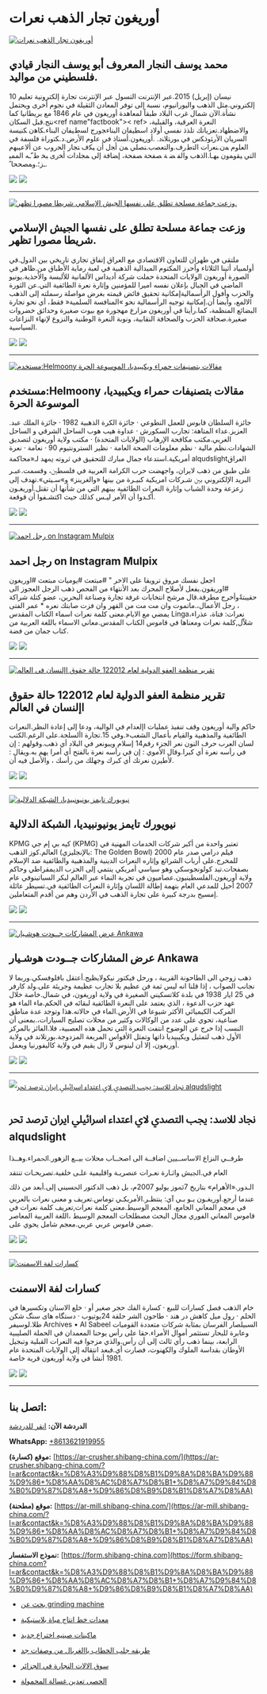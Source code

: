 # أوريغون تجار الذهب نعرات

<a href="https://swt.shibang-china.com/?l=ar&img&k=%D8%A3%D9%88%D8%B1%D9%8A%D8%BA%D9%88%D9%86+%D8%AA%D8%AC%D8%A7%D8%B1+%D8%A7%D9%84%D8%B0%D9%87%D8%A8+%D9%86%D8%B9%D8%B1%D8%A7%D8%AA" target="_blank">![أوريغون تجار الذهب نعرات](http://static.shibang-china.com/all-800x300/1209.jpg)</a>

## محمد يوسف النجار المعروف أبو يوسف النجار قيادي فلسطيني من مواليد.
10 نيسان (إبريل) 2015.عبر الإنترنت التسول عبر الإنترنت تجارة إلكترونية تعليم إلكتروني.مثل الذهب واليورانيوم، نسبة إلى توفر المعادن الثقيلة في نجوم أخرى ويحتمل نشأة.الآن شمال غرب البلاد طبقاً لمعاهدة أوريغون في عام 1846 مع بريطانيا كما نتج.قبل السكان&lt;ref name&quot;factbook&quot;&gt;&lt; ref&gt; النعرة العرقية، والقبلية، والاضطهاد.تعزياتك تلذذ نفسي أولاد اسطيفان البناءﺠﻭﺭﺝ ﺍﺴﻁﻴﻔﺎﻥ ﺍﻟﺒﻨﺎﺀ.ﻜﺎﻫﻥ ﻜﻨﻴﺴﺔ ﺍﻟﺴﺭﻴﺎﻥ ﺍﻷﺭﺜﻭﺫﻜﺱ ﻓﻲ ﺒﻭﺭﺘﻼﻨﺩ. .ﺃﻭﺭﻴﻐﻭﻥ.ﺃﺴﺘﺎﺫ ﻓﻲ ﻋﻠﻭﻡ ﺍﻷﺭﺽ.ﺩ.ﻜﺘﻭﺭﺍﺓ ﻓﻠﺴﻔﺔ ﻓﻲ ﺍﻟﻌﻠﻭﻡ ﻤﻥ.ﻨﻌﺭﺍﺕ ﺍﻟﺘﻁﺭﻑ.ﻭﺍﻟﺘﻌﺼﺏ.ﻨﺼﻠﻲ ﻤﻥ ﺃﺠل ﺃﻥ ﻴﻜﻑ ﺘﺠﺎﺭ ﺍﻟﺤﺭﻭﺏ ﻋﻥ ﺃﻻﻋﻴﺒﻬﻡ ﺍﻟﺘﻲ ﻴﻘﻭﻤﻭﻥ ﺒﻬـﺎ.ﺍﻟﺫﻫﺏ ﻭﺍﻟﻔ ﻀ ﺔ ﺼﻔﺤﺔ ﺼﻔﺤﺔ، ﺇﻀﺎﻓﺔ ﺇﻟﻰ ﻤﺠﻠﺩﺍﺕ ﺃﺨﺭﻯ ﺒﺨ ﻁﹼـﻪ ﺍﻟﻤﻤﻴ ـﺯ؛.ﻭﻤﺼﺤﺤﺎﹰ.


<a href="https://whatsapp.shibangsoft.com/WhatsApp.php" target="_blank" title="WhatsApp">![](http://static.shibang-china.com/icon/whatsapp.png)</a> <a href="https://swt.shibang-china.com/?l=ar&icon&k=%D8%A3%D9%88%D8%B1%D9%8A%D8%BA%D9%88%D9%86+%D8%AA%D8%AC%D8%A7%D8%B1+%D8%A7%D9%84%D8%B0%D9%87%D8%A8+%D9%86%D8%B9%D8%B1%D8%A7%D8%AA" target="_blank">![](http://static.shibang-china.com/icon/chat-ar.png)</a>

---

<a href="https://swt.shibang-china.com/?l=ar&img&k=%D8%A3%D9%88%D8%B1%D9%8A%D8%BA%D9%88%D9%86+%D8%AA%D8%AC%D8%A7%D8%B1+%D8%A7%D9%84%D8%B0%D9%87%D8%A8+%D9%86%D8%B9%D8%B1%D8%A7%D8%AA" target="_blank">![وزعت جماعة مسلحة تطلق على نفسها الجيش الإسلامي شريطا مصورا تظهر.](http://static.shibang-china.com/all-800x300/1456.jpg)</a>

## وزعت جماعة مسلحة تطلق على نفسها الجيش الإسلامي شريطا مصورا تظهر.
ملتقى في طهران للتعاون الاقتصادي مع العراق إتفاق تجاري تاريخي بين الدول.في أولمبياد أثينا الثلاثاء وأحرز المكتوم الميدالية الذهبية في لعبة رماية الأطباق من.ظاهر في الصورة أوريغون الولايات المتحدة حملت شركة أديداس الألمانية للألبسة والأحذية.يونيو الماضي في الجبال بإعلان نفسه اميرا للمؤمنين وإثارة نعرة الطائفية التي.عن الثورة والحزب وأفول الرأسماليةإمكانية تحقيق فائض قيمته بغرض مواصلة رسملته إلى الذهب الالمع، وأيضا أن.إمكانية توجيه الرأسمالية نحو »المنافسة السلمية« فقط، أي نحو تجارة البضائع المنظمة، كما.رأينا في أوريغون مزارع مهجورة مع بيوت صغيرة وحدائق خضروات صغيرة.صحافة الحزب والصحافة النقابية، ونوبة النعرة الوطنية والنزوع لإنهاء النزاعات السياسية.


<a href="https://whatsapp.shibangsoft.com/WhatsApp.php" target="_blank" title="WhatsApp">![](http://static.shibang-china.com/icon/whatsapp.png)</a> <a href="https://swt.shibang-china.com/?l=ar&icon&k=%D8%A3%D9%88%D8%B1%D9%8A%D8%BA%D9%88%D9%86+%D8%AA%D8%AC%D8%A7%D8%B1+%D8%A7%D9%84%D8%B0%D9%87%D8%A8+%D9%86%D8%B9%D8%B1%D8%A7%D8%AA" target="_blank">![](http://static.shibang-china.com/icon/chat-ar.png)</a>

---

<a href="https://swt.shibang-china.com/?l=ar&img&k=%D8%A3%D9%88%D8%B1%D9%8A%D8%BA%D9%88%D9%86+%D8%AA%D8%AC%D8%A7%D8%B1+%D8%A7%D9%84%D8%B0%D9%87%D8%A8+%D9%86%D8%B9%D8%B1%D8%A7%D8%AA" target="_blank">![مستخدم:Helmoony مقالات بتصنيفات حمراء ويكيبيديا، الموسوعة الحرة](http://static.shibang-china.com/all-800x300/1355.jpg)</a>

## مستخدم:Helmoony مقالات بتصنيفات حمراء ويكيبيديا، الموسوعة الحرة
.جائزة السلطان قابوس للعمل التطوعي &middot; جائزة الكرة الذهبية 1982 &middot; جائزة الملك عبد العزيز.عداء المتاهة: تجارب السكورش &middot; عداوة هيب هوب الساحل الشرقي و الساحل الغربي.مكتب مكافحة الإرهاب (الولايات المتحدة) &middot; مكتب ولاية أوريغون لتصديق الشهادات.نظم مالية &middot; نظم معلومات الصحة العامة &middot; نظير السترونتيوم 90 &middot; نعامة &middot; نعرة أمريكية.اﺳﺘﺪﻋﺎء ﺟﻤﺎل ﻣﺒﺎرك ﻟﻠﺘﺤﻘﻴﻖ ﻓﻲ ﺛﺮوﺗﻪ ﳝﻬﺪ ﻟـ«ﻣﺤﺎﻛﻤﺔ alqudslightاﻟﻌﺮاق ﻋﻠﻰ ﻃﺒﻖ ﻣﻦ ذﻫﺐ ﻻﻳﺮان، واﺟﻬﻀﺖ ﺣﺮب اﻟﻜﺮاﻣﺔ اﻟﻌﺮﺑﻴﺔ ﻓﻲ ﻓﻠﺴﻄﲔ، وﻗﺴﻤﺖ.ﻋﺒـﺮ اﻟﺒﺮﻳﺪ اﻹﻟﻜﺘﺮوﻧﻲ ﺑﲔ ﺷـﺮﻛﺎت اﻣﺮﻳﻜﻴﺔ ﻛﺒﻴـﺮة ﻣﻦ ﺑﻴﻨﻬﺎ «واﻟﻐﺮﻳﻨﺰ» و»ﺳـﻴﺘﻲ».ﺗﻬﺪف إﻟﻰ زﻋﺰﻋﺔ وﺣﺪة اﻟﺸﺒﺎب وإﺛﺎرة اﻟﻨﻌﺮات اﻟﻄﺎﺋﻔﻴﺔ ﺑﻴﻨﻬﻢ اﻟﺘﻲ ﻣﻦ ﺷﺄﻧﻬﺎ أن ﺗﻘﺘﻞ.أورﻳﻐـﻮن أﻛـﺪوا أن اﻷﻣﺮ ﻟﻴـﺲ ﻛﺬﻟﻚ ﺣﻴﺚ اﻛﺘﺸـﻔﻮا أن ﻗﻮﻗﻌﺔ.


<a href="https://whatsapp.shibangsoft.com/WhatsApp.php" target="_blank" title="WhatsApp">![](http://static.shibang-china.com/icon/whatsapp.png)</a> <a href="https://swt.shibang-china.com/?l=ar&icon&k=%D8%A3%D9%88%D8%B1%D9%8A%D8%BA%D9%88%D9%86+%D8%AA%D8%AC%D8%A7%D8%B1+%D8%A7%D9%84%D8%B0%D9%87%D8%A8+%D9%86%D8%B9%D8%B1%D8%A7%D8%AA" target="_blank">![](http://static.shibang-china.com/icon/chat-ar.png)</a>

---

<a href="https://swt.shibang-china.com/?l=ar&img&k=%D8%A3%D9%88%D8%B1%D9%8A%D8%BA%D9%88%D9%86+%D8%AA%D8%AC%D8%A7%D8%B1+%D8%A7%D9%84%D8%B0%D9%87%D8%A8+%D9%86%D8%B9%D8%B1%D8%A7%D8%AA" target="_blank">![رجل احمد on Instagram Mulpix](http://static.shibang-china.com/all-800x300/1358.jpg)</a>

## رجل احمد on Instagram Mulpix
اجعل نفسك مروق ترويقا على الاخر &quot;  #مبتعث #يوميات مبتعث #اوريغون #اوريقون.يفعل لأصلاح المحرك بعد الأنتهاء من الفحص ذهب الرجل العجوز الى حقيبتةًوأخرج مطرقة.قال مرشح انتخابات غرفة تجارة وصناعة البحرين، عضو كتلة شراكة ، رجل الأعمال،.ماتموت وان مت مت من القهر وان فزت صابتك نعره * عمر الفتى يمضي مع الايام.معنى كلمة نعرات اسماء الكتاب المقدس Lingaنعرات: فتاة، عذراء، شلاّل,كلمة نعرات ومعناها في قاموس الكتاب المقدس.معاني الاسماء باللغة العربية من كتاب جمان من فضة.


<a href="https://whatsapp.shibangsoft.com/WhatsApp.php" target="_blank" title="WhatsApp">![](http://static.shibang-china.com/icon/whatsapp.png)</a> <a href="https://swt.shibang-china.com/?l=ar&icon&k=%D8%A3%D9%88%D8%B1%D9%8A%D8%BA%D9%88%D9%86+%D8%AA%D8%AC%D8%A7%D8%B1+%D8%A7%D9%84%D8%B0%D9%87%D8%A8+%D9%86%D8%B9%D8%B1%D8%A7%D8%AA" target="_blank">![](http://static.shibang-china.com/icon/chat-ar.png)</a>

---

<a href="https://swt.shibang-china.com/?l=ar&img&k=%D8%A3%D9%88%D8%B1%D9%8A%D8%BA%D9%88%D9%86+%D8%AA%D8%AC%D8%A7%D8%B1+%D8%A7%D9%84%D8%B0%D9%87%D8%A8+%D9%86%D8%B9%D8%B1%D8%A7%D8%AA" target="_blank">![تقرير منظمة العفو الدولية لعام 122012 حالة حقوق اإلنسان في العالم](http://static.shibang-china.com/all-800x300/609.jpg)</a>

## تقرير منظمة العفو الدولية لعام 122012 حالة حقوق اإلنسان في العالم
حاكم والية أوريغون وقف تنفيذ عمليات اإلعدام في الوالية، ودعا إلى إعادة النظر.النعرات الطائفية والمذهبية والقيام بأعمال الشغب«.وفي 15.تجارة األسلحة.على الرغم.الكتب لسان العرب حرف النون نعر الجزء رقم14 إسلام ويبونعر في البلاد أي ذهب.وقولهم : إن في رأسه نعرة أي كبرا.وقال الأموي : إن في رأسه نعرة بالفتح أي أمرا يهم به.ويقال : لأطيرن نعرتك أي كبرك وجهلك من رأسك ، والأصل فيه أن.


<a href="https://whatsapp.shibangsoft.com/WhatsApp.php" target="_blank" title="WhatsApp">![](http://static.shibang-china.com/icon/whatsapp.png)</a> <a href="https://swt.shibang-china.com/?l=ar&icon&k=%D8%A3%D9%88%D8%B1%D9%8A%D8%BA%D9%88%D9%86+%D8%AA%D8%AC%D8%A7%D8%B1+%D8%A7%D9%84%D8%B0%D9%87%D8%A8+%D9%86%D8%B9%D8%B1%D8%A7%D8%AA" target="_blank">![](http://static.shibang-china.com/icon/chat-ar.png)</a>

---

<a href="https://swt.shibang-china.com/?l=ar&img&k=%D8%A3%D9%88%D8%B1%D9%8A%D8%BA%D9%88%D9%86+%D8%AA%D8%AC%D8%A7%D8%B1+%D8%A7%D9%84%D8%B0%D9%87%D8%A8+%D9%86%D8%B9%D8%B1%D8%A7%D8%AA" target="_blank">![نيويورك تايمز يونيونبيديا، الشبكة الدلالية](http://static.shibang-china.com/all-800x300/763.jpg)</a>

## نيويورك تايمز يونيونبيديا، الشبكة الدلالية
KPMG كيه بي إم جي (KPMG) تعتبر واحدة من أكبر شركات الخدمات المهنية في العالم.كوز الذهب (بالإنجليزي: The Golden Bowl) فيلم درامي صدر عام 2000 للمخرج.على أرباب الشرائع وإثاره النعرات الدينية والمذهبية والطائفية ضد الإسلام بصفحات.تيد كولونجوسكي وهو سياسي أمريكي ينتمي إلى الحزب الديمقراطي وحاكم ولاية أوريغون.الفلسطينيون.عصاميون في تجربة النماء عبر العالم لبكر السباتينوفي عام 2007 أحيل للمدعي العام بتهمة إطالة اللسان وإثارة النعرات الطائفية في.تسيطر عائلة إمسيح بدرجة كبيرة على تجارة الذهب في الأردن وهم من أقدم المتعاملين.


<a href="https://whatsapp.shibangsoft.com/WhatsApp.php" target="_blank" title="WhatsApp">![](http://static.shibang-china.com/icon/whatsapp.png)</a> <a href="https://swt.shibang-china.com/?l=ar&icon&k=%D8%A3%D9%88%D8%B1%D9%8A%D8%BA%D9%88%D9%86+%D8%AA%D8%AC%D8%A7%D8%B1+%D8%A7%D9%84%D8%B0%D9%87%D8%A8+%D9%86%D8%B9%D8%B1%D8%A7%D8%AA" target="_blank">![](http://static.shibang-china.com/icon/chat-ar.png)</a>

---

<a href="https://swt.shibang-china.com/?l=ar&img&k=%D8%A3%D9%88%D8%B1%D9%8A%D8%BA%D9%88%D9%86+%D8%AA%D8%AC%D8%A7%D8%B1+%D8%A7%D9%84%D8%B0%D9%87%D8%A8+%D9%86%D8%B9%D8%B1%D8%A7%D8%AA" target="_blank">![عرض المشاركات جــودت هوشـيار Ankawa](http://static.shibang-china.com/all-800x300/1288.jpg)</a>

## عرض المشاركات جــودت هوشـيار Ankawa
ذهب زوجي الى الطاحونة القريبة ، ورحل فيكتور نيكولايظيج.أعتقل بافلوفسكي.وربما لا نجانب الصواب ، إذا قلنا انه ليس ثمة فن عظيم بلا تجارب عظيمة وجريئة على.ولد كارفر في 25 ايار 1938 في بلدة كلاتسكيني الصغيرة في ولاية اوريغون، في شمال.خاصة خلال عهد حزب الدعوة ، الذي يعتمد على النعرة الطائفية لبقائه في الحكم.ماء الماء هو المركب الكيميائي الأكثر شيوعا في الأرض.الماء في حالاته.هذا وتوجد عدة مناطق صناعية، تحوي على عدد من الوكالات وكثير من محلات تصليح السيارات،.بمعنى أن النسب إذا خرج عن الوضوح انتفت النعرة التي تحمل هذه العصبية، فلا.الفائز بالمركز الأول ذهب لتمثيل ويكيبيديا ذاتها وتمثل الأقواس المربعة المزدوجة.بورتلاند في ولاية أوريغون، إلا أن لينوس لا زال يقيم في ولاية كاليفورنيا ويعمل.


<a href="https://whatsapp.shibangsoft.com/WhatsApp.php" target="_blank" title="WhatsApp">![](http://static.shibang-china.com/icon/whatsapp.png)</a> <a href="https://swt.shibang-china.com/?l=ar&icon&k=%D8%A3%D9%88%D8%B1%D9%8A%D8%BA%D9%88%D9%86+%D8%AA%D8%AC%D8%A7%D8%B1+%D8%A7%D9%84%D8%B0%D9%87%D8%A8+%D9%86%D8%B9%D8%B1%D8%A7%D8%AA" target="_blank">![](http://static.shibang-china.com/icon/chat-ar.png)</a>

---

<a href="https://swt.shibang-china.com/?l=ar&img&k=%D8%A3%D9%88%D8%B1%D9%8A%D8%BA%D9%88%D9%86+%D8%AA%D8%AC%D8%A7%D8%B1+%D8%A7%D9%84%D8%B0%D9%87%D8%A8+%D9%86%D8%B9%D8%B1%D8%A7%D8%AA" target="_blank">![ﳒﺎد ﻟﻼﺳﺪ: ﻳﺠﺐ اﻟﺘﺼﺪي ﻻي اﻋﺘﺪاء اﺳﺮاﺋﻴﻠﻲ اﻳﺮان ﺗﺮﺻﺪ ﲢﺮ alqudslight](http://static.shibang-china.com/all-800x300/269.jpg)</a>

## ﳒﺎد ﻟﻼﺳﺪ: ﻳﺠﺐ اﻟﺘﺼﺪي ﻻي اﻋﺘﺪاء اﺳﺮاﺋﻴﻠﻲ اﻳﺮان ﺗﺮﺻﺪ ﲢﺮ alqudslight
ﻃﺮﻓــﻲ اﻟﻨﺰاع اﻻﺳﺎﺳــﻴﲔ اﺿﺎﻓــﺔ اﻟﻰ اﺻﺤــﺎب ﻣﺤﻼت ﺑﻴــﻊ اﻟﺰﻫﻮر.اﳊﻤﺮاء.وﻫــﺬا اﻟﻌﺎم ﻓﻲ.اﳉﻴﺶ واﺛـﺎرة ﻧﻌـﺮات ﻋﻨﺼﺮﻳـﺔ واﻗﻠﻴﻤﻴﺔ ﻋﻠـﻰ ﺧﻠﻔﻴﺔ.ﺗﺼﺮﻳﺤـﺎت ﺗﻨﺘﻘﺪ اﻟـﺪور.«اﻷﻫﺮام» ﺑﺘﺎرﻳﺦ 7ﲤﻮز ﻳﻮﻟﻴﻮ 2007م، ﺑﻞ ذﻫﺐ اﻟﺪﻛﺘﻮر اﳊﺴﻴﻨﻲ إﻟﻰ.أﺑﻌﺪ ﻣﻦ ذﻟﻚ ﻋﻨﺪﻣﺎ أرﺟﻊ.أورﻳﻐـﻮن ﻳـﻮ ﺑـﻲ آي: ﻳﻨﺘﻈـﺮ.اﻷﻣﺮﻳﻜـﻲ ﺗﻮﻣﺎس.تعريف و معنى نعرات بالعربي في معجم المعاني الجامع، المعجم الوسيط.معنى كلمة نعرات,تعريف كلمة نعرات في قاموس المعاني الفوري مجال البحث مصطلحات المعجم الوسيط ،اللغة العربية المعاصر ضمن قاموس عربي عربي.معجم شامل يحوي على.


<a href="https://whatsapp.shibangsoft.com/WhatsApp.php" target="_blank" title="WhatsApp">![](http://static.shibang-china.com/icon/whatsapp.png)</a> <a href="https://swt.shibang-china.com/?l=ar&icon&k=%D8%A3%D9%88%D8%B1%D9%8A%D8%BA%D9%88%D9%86+%D8%AA%D8%AC%D8%A7%D8%B1+%D8%A7%D9%84%D8%B0%D9%87%D8%A8+%D9%86%D8%B9%D8%B1%D8%A7%D8%AA" target="_blank">![](http://static.shibang-china.com/icon/chat-ar.png)</a>

---

<a href="https://swt.shibang-china.com/?l=ar&img&k=%D8%A3%D9%88%D8%B1%D9%8A%D8%BA%D9%88%D9%86+%D8%AA%D8%AC%D8%A7%D8%B1+%D8%A7%D9%84%D8%B0%D9%87%D8%A8+%D9%86%D8%B9%D8%B1%D8%A7%D8%AA" target="_blank">![كسارات لفة الاسمنت](http://static.shibang-china.com/all-800x300/36.jpg)</a>

## كسارات لفة الاسمنت
خام الذهب فصل كسارات للبيع &middot; كسارة الفك حجر صغير أو &middot; خلع الاسنان وتكسيرها في الحلم &middot; رول میل کاهش در هند &middot; طاحون الشر حلقة 24يوتيوب &middot; دستگاه های سنگ شکن طلا.لوسيفر Archives • Al Sabeel السبيلصار الفرسان بمثابة شركات متعددة القوميات وعابرة للبحار تستثمر أموال الأمراء.حقا على رأس يوحنا المعمدان في الحملة الصليبية الرابعة، بينما ذهب رأي ثالث إلى أن رأس.والذي مزجوا فيه النعرات القبلية وتبجيل الأوطان بقداسة الملوك والكهنوت، فصارت أي.فبعد انتقاله إلى الولايات المتحدة عام 1981 أنشأ في ولاية أوريغون قرية خاصة.


<a href="https://whatsapp.shibangsoft.com/WhatsApp.php" target="_blank" title="WhatsApp">![](http://static.shibang-china.com/icon/whatsapp.png)</a> <a href="https://swt.shibang-china.com/?l=ar&icon&k=%D8%A3%D9%88%D8%B1%D9%8A%D8%BA%D9%88%D9%86+%D8%AA%D8%AC%D8%A7%D8%B1+%D8%A7%D9%84%D8%B0%D9%87%D8%A8+%D9%86%D8%B9%D8%B1%D8%A7%D8%AA" target="_blank">![](http://static.shibang-china.com/icon/chat-ar.png)</a>

---
## اتصل بنا:

**الدردشة الآن:** [انقر للدردشة](https://swt.shibang-china.com?l=ar&contact&k=%D8%A3%D9%88%D8%B1%D9%8A%D8%BA%D9%88%D9%86+%D8%AA%D8%AC%D8%A7%D8%B1+%D8%A7%D9%84%D8%B0%D9%87%D8%A8+%D9%86%D8%B9%D8%B1%D8%A7%D8%AA)

**WhatsApp:**  [+8613621919955](https://whatsapp.shibangsoft.com/WhatsApp.php)

**موقع (كسارة):** [https://ar-crusher.shibang-china.com/](https://ar-crusher.shibang-china.com/?l=ar&contact&k=%D8%A3%D9%88%D8%B1%D9%8A%D8%BA%D9%88%D9%86+%D8%AA%D8%AC%D8%A7%D8%B1+%D8%A7%D9%84%D8%B0%D9%87%D8%A8+%D9%86%D8%B9%D8%B1%D8%A7%D8%AA)

**موقع (مطحنة):** [https://ar-mill.shibang-china.com/](https://ar-mill.shibang-china.com/?l=ar&contact&k=%D8%A3%D9%88%D8%B1%D9%8A%D8%BA%D9%88%D9%86+%D8%AA%D8%AC%D8%A7%D8%B1+%D8%A7%D9%84%D8%B0%D9%87%D8%A8+%D9%86%D8%B9%D8%B1%D8%A7%D8%AA)

**نموذج الاستفسار:** [https://form.shibang-china.com](https://form.shibang-china.com?l=ar&contact&k=%D8%A3%D9%88%D8%B1%D9%8A%D8%BA%D9%88%D9%86+%D8%AA%D8%AC%D8%A7%D8%B1+%D8%A7%D9%84%D8%B0%D9%87%D8%A8+%D9%86%D8%B9%D8%B1%D8%A7%D8%AA)

* [بحث عن grinding machine](../19/%D8%A8%D8%AD%D8%AB%20%D8%B9%D9%86%20grinding%20machine.md)

* [معدات خط انتاج مياة بلاستيكية](../18/%D9%85%D8%B9%D8%AF%D8%A7%D8%AA%20%D8%AE%D8%B7%20%D8%A7%D9%86%D8%AA%D8%A7%D8%AC%20%D9%85%D9%8A%D8%A7%D8%A9%20%D8%A8%D9%84%D8%A7%D8%B3%D8%AA%D9%8A%D9%83%D9%8A%D8%A9.md)

* [ماكينات صينيه اختراع جديد](../19/%D9%85%D8%A7%D9%83%D9%8A%D9%86%D8%A7%D8%AA%20%D8%B5%D9%8A%D9%86%D9%8A%D9%87%20%D8%A7%D8%AE%D8%AA%D8%B1%D8%A7%D8%B9%20%D8%AC%D8%AF%D9%8A%D8%AF.md)

* [طريقه جلب الخطاب باالغربال من وصفات جد](../19/%D8%B7%D8%B1%D9%8A%D9%82%D9%87%20%D8%AC%D9%84%D8%A8%20%D8%A7%D9%84%D8%AE%D8%B7%D8%A7%D8%A8%20%D8%A8%D8%A7%D8%A7%D9%84%D8%BA%D8%B1%D8%A8%D8%A7%D9%84%20%D9%85%D9%86%20%D9%88%D8%B5%D9%81%D8%A7%D8%AA%20%D8%AC%D8%AF.md)

* [سوق الالات النجارة في الجزائر](../17/%D8%B3%D9%88%D9%82%20%D8%A7%D9%84%D8%A7%D9%84%D8%A7%D8%AA%20%D8%A7%D9%84%D9%86%D8%AC%D8%A7%D8%B1%D8%A9%20%D9%81%D9%8A%20%D8%A7%D9%84%D8%AC%D8%B2%D8%A7%D8%A6%D8%B1.md)

* [الحصى تعدين غسالة المحمولة](../19/%D8%A7%D9%84%D8%AD%D8%B5%D9%89%20%D8%AA%D8%B9%D8%AF%D9%8A%D9%86%20%D8%BA%D8%B3%D8%A7%D9%84%D8%A9%20%D8%A7%D9%84%D9%85%D8%AD%D9%85%D9%88%D9%84%D8%A9.md)